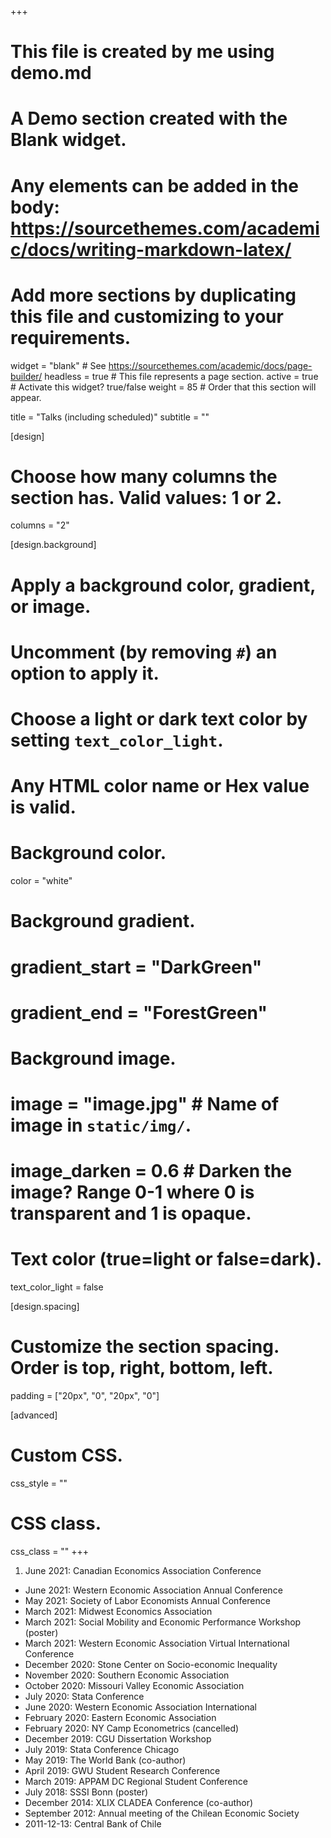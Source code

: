 +++
# This file is created by me using demo.md
# A Demo section created with the Blank widget.
# Any elements can be added in the body: https://sourcethemes.com/academic/docs/writing-markdown-latex/
# Add more sections by duplicating this file and customizing to your requirements.

widget = "blank"  # See https://sourcethemes.com/academic/docs/page-builder/
headless = true  # This file represents a page section.
active = true  # Activate this widget? true/false
weight = 85  # Order that this section will appear.

title = "Talks (including scheduled)"
subtitle = ""

[design]
  # Choose how many columns the section has. Valid values: 1 or 2.
  columns = "2"

[design.background]
  # Apply a background color, gradient, or image.
  #   Uncomment (by removing `#`) an option to apply it.
  #   Choose a light or dark text color by setting `text_color_light`.
  #   Any HTML color name or Hex value is valid.

  # Background color.
 color = "white"
  
  # Background gradient.
#  gradient_start = "DarkGreen"
#  gradient_end = "ForestGreen"
  
  # Background image.
  # image = "image.jpg"  # Name of image in `static/img/`.
  # image_darken = 0.6  # Darken the image? Range 0-1 where 0 is transparent and 1 is opaque.

  # Text color (true=light or false=dark).
  text_color_light = false

[design.spacing]
  # Customize the section spacing. Order is top, right, bottom, left.
  padding = ["20px", "0", "20px", "0"]

[advanced]
 # Custom CSS. 
 css_style = ""
 
 # CSS class.
 css_class = ""
+++

1. June 2021: Canadian Economics Association Conference 
+ June 2021: Western Economic Association Annual Conference
+ May 2021: Society of Labor Economists Annual Conference
+ March 2021: Midwest Economics Association
+ March 2021: Social Mobility and Economic Performance Workshop (poster) 
+ March 2021: Western Economic Association Virtual International Conference
+ December 2020: Stone Center on Socio-economic Inequality
+ November 2020: Southern Economic Association
+ October 2020: Missouri Valley Economic Association
+ July 2020: Stata Conference
+ June 2020: Western Economic Association International
+ February 2020: Eastern Economic Association
+ February 2020: NY Camp Econometrics (cancelled)
+ December 2019: CGU Dissertation Workshop
+ July 2019: Stata Conference Chicago
+ May 2019: The World Bank (co-author)
+ April 2019: GWU Student Research Conference
+ March 2019: APPAM DC Regional Student Conference
+ July 2018: SSSI Bonn (poster)
+ December 2014: XLIX CLADEA Conference (co-author)
+ September 2012: Annual meeting of the Chilean Economic Society
+ 2011-12-13: Central Bank of Chile
